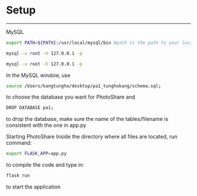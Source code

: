 # Setup
------------------------------------------
MySQL
```bash
export PATH=${PATH}:/usr/local/mysql/bin #path is the path to your local MySQL file, lets cmd able to call mysql by using the command below:
```
```bash
mysql -u root -h 127.0.0.1 -p
```
```bash
mysql -u root -h 127.0.0.1 -p
```
In the MySQL window, use
```bash
source /Users/kangtungho/desktop/pa1_tunghokang/schema.sql;
```
to choose the database you want for PhotoShare and 
```bash
DROP DATABASE pa1;
```
to drop the database, make sure the name of the tables/filename is consistent with the one in app.py

Starting PhotoShare
Inside the directory where all files are located, run command: 
```bash
export FLASK_APP=app.py 
```
to compile the code and type in: 
```bash
flask run 
```
to start the application
